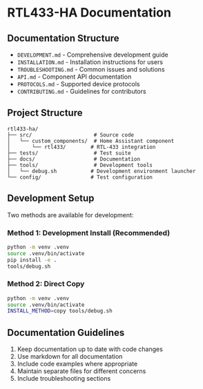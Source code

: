 # RTL433-HA Documentation

## Documentation Structure

- `DEVELOPMENT.md` - Comprehensive development guide
- `INSTALLATION.md` - Installation instructions for users
- `TROUBLESHOOTING.md` - Common issues and solutions
- `API.md` - Component API documentation
- `PROTOCOLS.md` - Supported device protocols
- `CONTRIBUTING.md` - Guidelines for contributors

## Project Structure

```
rtl433-ha/
├── src/                    # Source code
│   └── custom_components/  # Home Assistant component
│       └── rtl433/        # RTL-433 integration
├── tests/                  # Test suite
├── docs/                   # Documentation
├── tools/                  # Development tools
│   └── debug.sh           # Development environment launcher
└── config/                # Test configuration
```

## Development Setup

Two methods are available for development:

### Method 1: Development Install (Recommended)
```bash
python -m venv .venv
source .venv/bin/activate
pip install -e .
tools/debug.sh
```

### Method 2: Direct Copy
```bash
python -m venv .venv
source .venv/bin/activate
INSTALL_METHOD=copy tools/debug.sh
```

## Documentation Guidelines

1. Keep documentation up to date with code changes
2. Use markdown for all documentation
3. Include code examples where appropriate
4. Maintain separate files for different concerns
5. Include troubleshooting sections 
